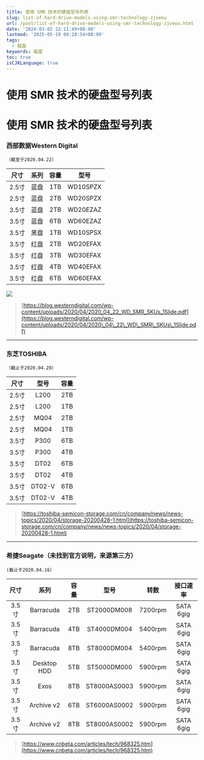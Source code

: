 ```yaml
---
title: 使用 SMR 技术的硬盘型号列表
slug: list-of-hard-drive-models-using-smr-technology-zjveou
url: /post/list-of-hard-drive-models-using-smr-technology-zjveou.html
date: '2024-03-02 22:11:49+08:00'
lastmod: '2025-05-19 00:28:54+08:00'
tags:
  - 磁盘
keywords: 磁盘
toc: true
isCJKLanguage: true
---
```




# 使用 SMR 技术的硬盘型号列表

# 使用 SMR 技术的硬盘型号列表

### 西部数据Western Digital

```
（截至于2020.04.22）
```

|尺寸|系列|容量|型号|
| :---: | :--: | :--: | :------: |
|2.5寸|蓝盘|1TB|WD10SPZX|
|2.5寸|蓝盘|2TB|WD20SPZX|
|3.5寸|蓝盘|2TB|WD20EZAZ|
|3.5寸|蓝盘|6TB|WD60EZAZ|
|3.5寸|黑盘|1TB|WD10SPSX|
|3.5寸|红盘|2TB|WD20EFAX|
|3.5寸|红盘|3TB|WD30EFAX|
|3.5寸|红盘|4TB|WD40EFAX|
|3.5寸|红盘|6TB|WD60EFAX|

![](https://gitee.com/huiaei/ImageDB/raw/master/img/20200501080242.png)

> [https://blog.westerndigital.com/wp-content/uploads/2020/04/2020_04_22_WD_SMR_SKUs_1Slide.pdf](https://blog.westerndigital.com/wp-content/uploads/2020/04/2020\_04\_22\_WD\_SMR\_SKUs\_1Slide.pdf)

---

### 东芝TOSHIBA

```
（截止于2020.04.28）  
```

|尺寸|型号|容量|
| :---: | :----: | :--: |
|2.5寸|L200|2TB|
|2.5寸|L200|1TB|
|2.5寸|MQ04|2TB|
|2.5寸|MQ04|1TB|
|3.5寸|P300|6TB|
|3.5寸|P300|4TB|
|3.5寸|DT02|6TB|
|3.5寸|DT02|4TB|
|3.5寸|DT02-V|6TB|
|3.5寸|DT02-V|4TB|

> [https://toshiba-semicon-storage.com/cn/company/news/news-topics/2020/04/storage-20200428-1.html](https://toshiba-semicon-storage.com/cn/company/news/news-topics/2020/04/storage-20200428-1.html)

---

### 希捷Seagate（未找到官方说明，来源第三方）

```
(截止于2020.04.16）
```

|尺寸|系列|容量|型号|转数|接口速率|
| :---: | :---------: | :--: | :----------: | :-----: | :-------: |
|3.5寸|Barracuda|2TB|ST2000DM008|7200rpm|SATA 6gig|
|3.5寸|Barracuda|4TB|ST4000DM004|5400rpm|SATA 6gig|
|3.5寸|Barracuda|8TB|ST8000DM004|5400rpm|SATA 6gig|
|3.5寸|Desktop HDD|5TB|ST5000DM000|5900rpm|SATA 6gig|
|3.5寸|Exos|8TB|ST8000AS0003|5900rpm|SATA 6gig|
|3.5寸|Archive v2|6TB|ST6000AS0002|5900rpm|SATA 6gig|
|3.5寸|Archive v2|8TB|ST8000AS0002|5900rpm|SATA 6gig|

> [https://www.cnbeta.com/articles/tech/968325.htm](https://www.cnbeta.com/articles/tech/968325.htm)
